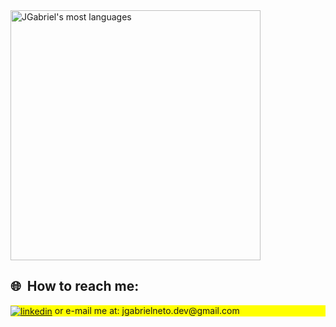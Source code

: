 <img width="400px" src="https://github-readme-stats.vercel.app/api/top-langs/?username=JGabrielNeto&layout=compact&theme=vision-friendly-dark" alt="JGabriel's most languages"/>

## 🌐 &nbsp;How to reach me:

<p align="left" style="background:yellow">
<a href="https://www.linkedin.com/in/jgabrieldev/" target="_blank">
  <img align="center" src="https://img.shields.io/badge/-JGabrielNeto-05122A?style=flat&logo=linkedin" alt="linkedin"/></a>
  or e-mail me at: jgabrielneto.dev@gmail.com
</p>



<!--
Here are some ideas to get you started:

- 🔭 I’m currently working on ...
- 🌱 I’m currently learning ...
- 👯 I’m looking to collaborate on ...
- 🤔 I’m looking for help with ...
- 💬 Ask me about ...
- 📫 How to reach me: ...
- 😄 Pronouns: ...
- ⚡ Fun fact: ...
![Git](https://img.shields.io/badge/-Git-05122A?style=flat&logo=git)&nbsp;
<!-- ![React](https://img.shields.io/badge/-React-05122A?style=flat&logo=react)&nbsp; -->
<!-- ![Node.js](https://img.shields.io/badge/-Node.js-05122A?style=flat&logo=node.js)&nbsp; -->
